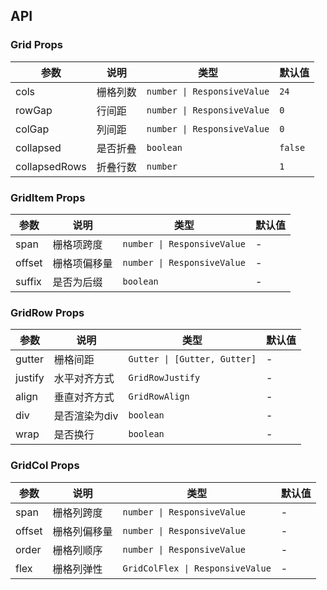 ## API

### Grid Props

| 参数          | 说明     | 类型                        | 默认值  |
| ------------- | -------- | --------------------------- | ------- |
| cols          | 栅格列数 | `number \| ResponsiveValue` | `24`    |
| rowGap        | 行间距   | `number \| ResponsiveValue` | `0`     |
| colGap        | 列间距   | `number \| ResponsiveValue` | `0`     |
| collapsed     | 是否折叠 | `boolean`                   | `false` |
| collapsedRows | 折叠行数 | `number`                    | `1`     |

### GridItem Props

| 参数   | 说明         | 类型                        | 默认值 |
| ------ | ------------ | --------------------------- | ------ |
| span   | 栅格项跨度   | `number \| ResponsiveValue` | -      |
| offset | 栅格项偏移量 | `number \| ResponsiveValue` | -      |
| suffix | 是否为后缀   | `boolean`                   | -      |

### GridRow Props

| 参数    | 说明          | 类型                         | 默认值 |
| ------- | ------------- | ---------------------------- | ------ |
| gutter  | 栅格间距      | `Gutter \| [Gutter, Gutter]` | -      |
| justify | 水平对齐方式  | `GridRowJustify`             | -      |
| align   | 垂直对齐方式  | `GridRowAlign`               | -      |
| div     | 是否渲染为div | `boolean`                    | -      |
| wrap    | 是否换行      | `boolean`                    | -      |

### GridCol Props

| 参数   | 说明         | 类型                             | 默认值 |
| ------ | ------------ | -------------------------------- | ------ |
| span   | 栅格列跨度   | `number \| ResponsiveValue`      | -      |
| offset | 栅格列偏移量 | `number \| ResponsiveValue`      | -      |
| order  | 栅格列顺序   | `number \| ResponsiveValue`      | -      |
| flex   | 栅格列弹性   | `GridColFlex \| ResponsiveValue` | -      |
